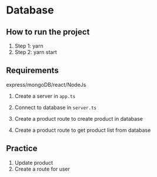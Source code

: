 # Database

## How to run the project

1. Step 1: yarn
2. Step 2: yarn start

## Requirements
express/mongoDB/react/NodeJs

1. Create a server in `app.ts`

2. Connect to database in `server.ts`
3. Create a product route to create product in database
4. Create a product route to get product list from database

## Practice

1. Update product
2. Create a route for user
